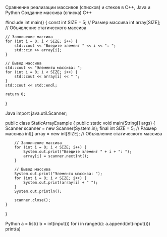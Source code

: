 Сравнение реализации массивов (списков) и стеков в C++, Java и Python
Создание массива (списка)
C++

#include <iostream>
int main() {
    const int SIZE = 5; // Размер массива
    int array[SIZE];    // Объявление статического массива

    // Заполнение массива
    for (int i = 0; i < SIZE; i++) {
        std::cout << "Введите элемент " << i << ": ";
        std::cin >> array[i];
    }

    // Вывод массива
    std::cout << "Элементы массива: ";
    for (int i = 0; i < SIZE; i++) {
        std::cout << array[i] << " ";
    }
    std::cout << std::endl;

    return 0;
}

Java
import java.util.Scanner;

public class StaticArrayExample {
    public static void main(String[] args) {
        Scanner scanner = new Scanner(System.in);
        final int SIZE = 5; // Размер массива
        int[] array = new int[SIZE]; // Объявление статического массива

        // Заполнение массива
        for (int i = 0; i < SIZE; i++) {
            System.out.print("Введите элемент " + i + ": ");
            array[i] = scanner.nextInt();
        }

        // Вывод массива
        System.out.print("Элементы массива: ");
        for (int i = 0; i < SIZE; i++) {
            System.out.print(array[i] + " ");
        }
        System.out.println();

        scanner.close();
    }
}

Python
a = list()
b = int(input())
for i in range(b):
    a.append(int(input()))
print(a)

